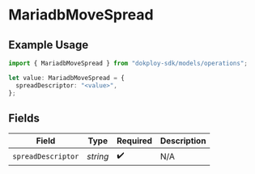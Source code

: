 # MariadbMoveSpread

## Example Usage

```typescript
import { MariadbMoveSpread } from "dokploy-sdk/models/operations";

let value: MariadbMoveSpread = {
  spreadDescriptor: "<value>",
};
```

## Fields

| Field              | Type               | Required           | Description        |
| ------------------ | ------------------ | ------------------ | ------------------ |
| `spreadDescriptor` | *string*           | :heavy_check_mark: | N/A                |